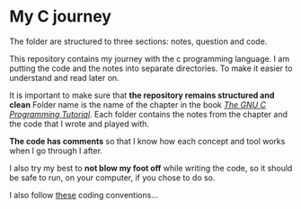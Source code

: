 # My C journey

The folder are structured to three sections: notes, question and code.

This repository contains my journey with the c programming language. I am putting the code and the notes into separate directories. To make it easier to understand and read later on.

It is important to make sure that **the repository remains structured and clean** Folder name is the name of the chapter in the book _[The GNU C Programming Tutorial](http://www.crasseux.com/books/ctut.pdf)_. Each folder contains the notes from the chapter and the code that I wrote and played with.

**The code has comments** so that I know how each concept and tool works when I go through I after.

I also try my best to **not blow my foot off** while writing the code, so it should be safe to run, on your computer, if you chose to do so.

I also follow [these](https://micrium.atlassian.net/wiki/spaces/osiidoc/pages/163859/C+Coding+Conventions) coding conventions...
